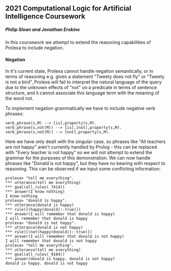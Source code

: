 ## 2021 Computational Logic for Artificial Intelligence Coursework
##### Philip Sloan and Jonathan Erskine

In this coursework we attempt to extend the reasoning capabilities of Prolexa to include negation.

#### Negation

In it's current state, Prolexa cannot handle negation semantically, or in terms of reasoning e.g. given a statement "Tweety does not fly" or "Tweety is not a bird", Prolexa will fail to interpret the natural language of the query due to the unknown effects of "not" on a predicate in terms of sentence structure, and it cannot associate this language term with the meaning of the word not.

To implement negation grammatically we have to include negative verb phrases:

```
verb_phrase(s,M) --> [is],property(s,M).
verb_phrase(s,not(M)) --> [is],[not],property(s,M).
verb_phrase(s,not(M)) --> [not],property(s,M).
```
Here we have only dealt with the singular case, so phrases like "All teachers are not happy" aren't currently handled by Prolog - this can be replaced with "Every teacher is not happy" so we will not attempt to extend the grammar for the purposes of this demonstration. We can now handle phrases like "Donald is not happy", but they have no bearing with respect to reasoning. This can be observed if we input some conflicting information:

```
prolexa> "tell me everything".
*** utterance(tell me everything)
*** goal(all_rules(_7414))
*** answer(I know nothing)
I know nothing
prolexa> "donald is happy".
*** utterance(donald is happy)
*** rule([(happy(donald):-true)])
*** answer(I will remember that donald is happy)
I will remember that donald is happy
prolexa> "donald is not happy".
*** utterance(donald is not happy)
*** rule([(not(happy(donald)):-true)])
*** answer(I will remember that donald is not happy)
I will remember that donald is not happy
prolexa> "tell me everything".
*** utterance(tell me everything)
*** goal(all_rules(_9184))
*** answer(donald is happy. donald is not happy)
donald is happy. donald is not happy
```


